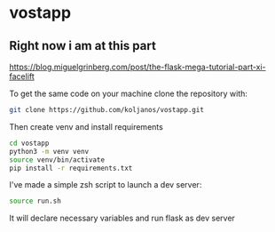 # vostapp

## Right now i am at this part

<https://blog.miguelgrinberg.com/post/the-flask-mega-tutorial-part-xi-facelift>

To get the same code on your machine clone the repository with:

``` bash
git clone https://github.com/koljanos/vostapp.git
```

Then create venv and install requirements

``` bash
cd vostapp
python3 -m venv venv
source venv/bin/activate
pip install -r requirements.txt
```

I've made a simple zsh script to launch a dev server:

``` bash
source run.sh
```

It will declare necessary variables and run flask as dev server
